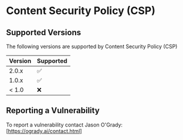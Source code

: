 # Content Security Policy (CSP)

## Supported Versions

The following versions are supported by Content Security Policy (CSP)

| Version | Supported          |
| ------- | ------------------ |
| 2.0.x   | :white_check_mark: |
| 1.0.x   | :white_check_mark: |
| < 1.0   | :x:                |

## Reporting a Vulnerability

To report a vulnerability contact Jason O'Grady: [https://ogrady.ai/contact.html]
